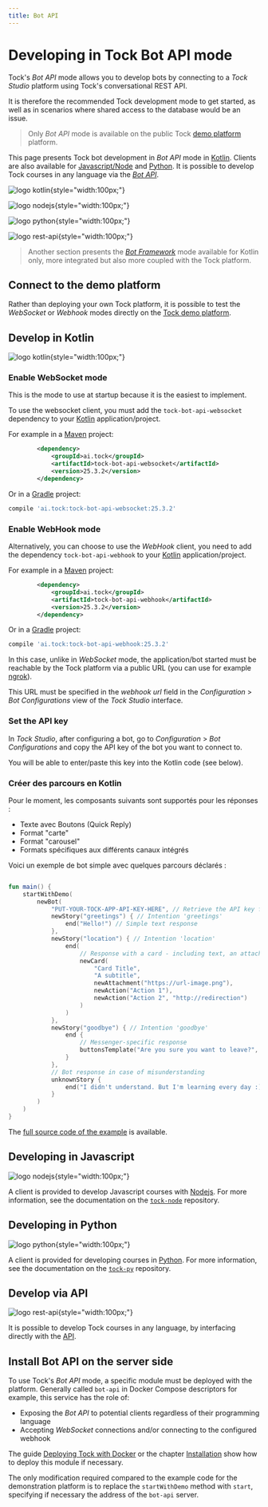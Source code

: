 ```yaml
---
title: Bot API
---
```


# Developing in Tock Bot API mode

Tock's _Bot API_ mode allows you to develop bots by connecting to a _Tock Studio_ platform using Tock's conversational REST API.

It is therefore the recommended Tock development mode to get started, as well as in scenarios where shared access to the
database would be an issue.

> Only _Bot API_ mode is available on the public Tock [demo platform](https://demo.tock.ai/)
> platform.

This page presents Tock bot development in _Bot API_ mode in [Kotlin](#develop-in-kotlin).
Clients are also available for [Javascript/Node](#developing-in-javascript) and [Python](#developing-in-python).
It is possible to develop Tock courses in any language via the [_Bot API_](#develop-via-api).

![logo kotlin](../../img/kothlin.png "kotlin"){style="width:100px;"}

![logo nodejs](../../img/nodejs.png "nodejs"){style="width:100px;"}

![logo python](../../img/python.png "kothlin"){style="width:100px;"}

![logo rest-api](../../img/restapi.png "rest api"){style="width:100px;"}


> Another section presents the [_Bot Framework_](bot-integre.md) mode available for Kotlin only,
> more integrated but also more coupled with the Tock platform.

## Connect to the demo platform

Rather than deploying your own Tock platform, it is possible to test the _WebSocket_ or _Webhook_ modes directly on the
[Tock demo platform](https://demo.tock.ai/).

## Develop in Kotlin

![logo kotlin](../../img/kothlin.png "kotlin"){style="width:100px;"}

### Enable WebSocket mode

This is the mode to use at startup because it is the easiest to implement.

To use the websocket client, you must add the `tock-bot-api-websocket` dependency to your [Kotlin](https://kotlinlang.org/) application/project.

For example in a [Maven](https://maven.apache.org/) project:

```xml
        <dependency>
            <groupId>ai.tock</groupId>
            <artifactId>tock-bot-api-websocket</artifactId>
            <version>25.3.2</version>
        </dependency>
```

Or in a [Gradle](https://gradle.org/) project:

```groovy
compile 'ai.tock:tock-bot-api-websocket:25.3.2'
```

### Enable WebHook mode

Alternatively, you can choose to use the _WebHook_ client, you need to add the dependency `tock-bot-api-webhook` to your [Kotlin](https://kotlinlang.org/) application/project.

For example in a [Maven](https://maven.apache.org/) project:

```xml
        <dependency>
            <groupId>ai.tock</groupId>
            <artifactId>tock-bot-api-webhook</artifactId>
            <version>25.3.2</version>
        </dependency>
```

Or in a [Gradle](https://gradle.org/) project:

```groovy
compile 'ai.tock:tock-bot-api-webhook:25.3.2'
```

In this case, unlike in _WebSocket_ mode, the application/bot started must be reachable by the
Tock platform via a public URL (you can use for example [ngrok](https://ngrok.com/)).

This URL must be specified in the _webhook url_ field in the _Configuration_ > _Bot Configurations_
view of the _Tock Studio_ interface.

### Set the API key

In _Tock Studio_, after configuring a bot, go to _Configuration_ > _Bot Configurations_ and copy
the API key of the bot you want to connect to.

You will be able to enter/paste this key into the Kotlin code (see below).

### Créer des parcours en Kotlin 
 
Pour le moment, les composants suivants sont supportés pour les réponses :
 
* Texte avec Boutons (Quick Reply)
* Format "carte"
* Format "carousel"
* Formats spécifiques aux différents canaux intégrés
 
Voici un exemple de bot simple avec quelques parcours déclarés : 
 
```kotlin

fun main() {
    startWithDemo(
        newBot(
            "PUT-YOUR-TOCK-APP-API-KEY-HERE", // Retrieve the API key from the "Bot Configurations" tab in Tock Studio
            newStory("greetings") { // Intention 'greetings'
                end("Hello!") // Simple text response
            },
            newStory("location") { // Intention 'location'
                end(
                    // Response with a card - including text, an attachment (e.g., an image), and suggested user actions
                    newCard(
                        "Card Title",
                        "A subtitle",
                        newAttachment("https://url-image.png"),
                        newAction("Action 1"),
                        newAction("Action 2", "http://redirection") 
                    )
                )
            },
            newStory("goodbye") { // Intention 'goodbye'
                end {
                    // Messenger-specific response
                    buttonsTemplate("Are you sure you want to leave?", nlpQuickReply("I'll stay"))
                } 
            },
            // Bot response in case of misunderstanding
            unknownStory {
                end("I didn't understand. But I'm learning every day :)")
            }
        )
    )
}
```

The [full source code of the example](https://github.com/theopenconversationkit/tock-bot-demo) is available.

## Developing in Javascript


![logo nodejs](../../img/nodejs.png "nodejs"){style="width:100px;"}

A client is provided to develop Javascript courses with [Nodejs](https://nodejs.org/).
For more information, see the documentation on the [`tock-node`](https://github.com/theopenconversationkit/tock-node) repository.

## Developing in Python

![logo python](../../img/python.png "kothlin"){style="width:100px;"}

A client is provided for developing courses in [Python](https://www.python.org/).
For more information, see the documentation on the [`tock-py`](https://github.com/theopenconversationkit/tock-py) repository.

## Develop via API

![logo rest-api](../../img/restapi.png "rest api"){style="width:100px;"}

It is possible to develop Tock courses in any language, by interfacing directly with the
[API](api.md#tock-bot-definition-api).

## Install Bot API on the server side

To use Tock's _Bot API_ mode, a specific module must be deployed with the platform. Generally called
`bot-api` in Docker Compose descriptors for example, this service has the role of:

* Exposing the _Bot API_ to potential clients regardless of their programming language
* Accepting _WebSocket_ connections and/or connecting to the configured webhook

The guide [Deploying Tock with Docker](../guides/platform.md) or the chapter
[Installation](../admin/installation.md) show how to deploy this module if necessary.

The only modification required compared to the example code for the demonstration platform is to replace
the `startWithDemo` method with `start`, specifying if necessary the address of the `bot-api` server.
